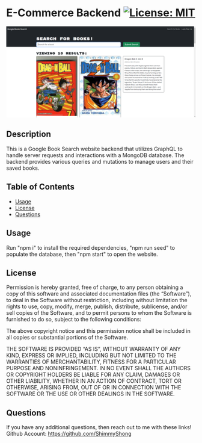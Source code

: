# E-Commerce Backend [![License: MIT](https://img.shields.io/badge/License-MIT-yellow.svg)](https://opensource.org/licenses/MIT)

![Website Screenshot](client\public\chrome_kaD7vwuKKw.png)

## Description
This is a Google Book Search website backend that utilizes GraphQL to handle server requests and interactions with a MongoDB database. The backend provides various queries and mutations to manage users and their saved books.
## Table of Contents
- [Usage](#usage)
- [License](#license)
- [Questions](#questions)
## Usage
Run "npm i" to install the required dependencies, "npm run seed" to populate the database, then "npm start" to open the website.
## License
Permission is hereby granted, free of charge, to any person obtaining a copy of this software and associated documentation files (the “Software”), to deal in the Software without restriction, including without limitation the rights to use, copy, modify, merge, publish, distribute, sublicense, and/or sell copies of the Software, and to permit persons to whom the Software is furnished to do so, subject to the following conditions:

The above copyright notice and this permission notice shall be included in all copies or substantial portions of the Software.

THE SOFTWARE IS PROVIDED “AS IS”, WITHOUT WARRANTY OF ANY KIND, EXPRESS OR IMPLIED, INCLUDING BUT NOT LIMITED TO THE WARRANTIES OF MERCHANTABILITY, FITNESS FOR A PARTICULAR PURPOSE AND NONINFRINGEMENT. IN NO EVENT SHALL THE AUTHORS OR COPYRIGHT HOLDERS BE LIABLE FOR ANY CLAIM, DAMAGES OR OTHER LIABILITY, WHETHER IN AN ACTION OF CONTRACT, TORT OR OTHERWISE, ARISING FROM, OUT OF OR IN CONNECTION WITH THE SOFTWARE OR THE USE OR OTHER DEALINGS IN THE SOFTWARE.
## Questions
If you have any additional questions, then reach out to me with these links!
Github Account: https://github.com/ShimmyShong
